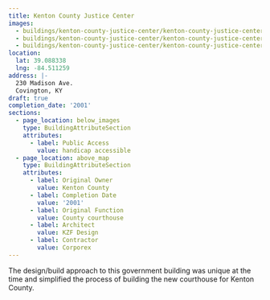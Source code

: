```yaml
---
title: Kenton County Justice Center
images:
  - buildings/kenton-county-justice-center/kenton-county-justice-center-0_n5hkhg
  - buildings/kenton-county-justice-center/kenton-county-justice-center-1_arklsn
  - buildings/kenton-county-justice-center/kenton-county-justice-center-2_lwagox
location:
  lat: 39.088338
  lng: -84.511259
address: |-
  230 Madison Ave.
  Covington, KY
draft: true
completion_date: '2001'
sections:
  - page_location: below_images
    type: BuildingAttributeSection
    attributes:
      - label: Public Access
        value: handicap accessible
  - page_location: above_map
    type: BuildingAttributeSection
    attributes:
      - label: Original Owner
        value: Kenton County
      - label: Completion Date
        value: '2001'
      - label: Original Function
        value: County courthouse
      - label: Architect
        value: KZF Design
      - label: Contractor
        value: Corporex
---
```


The design/build approach to this government building was unique at the time and simplified the process of building the new courthouse for Kenton County.
